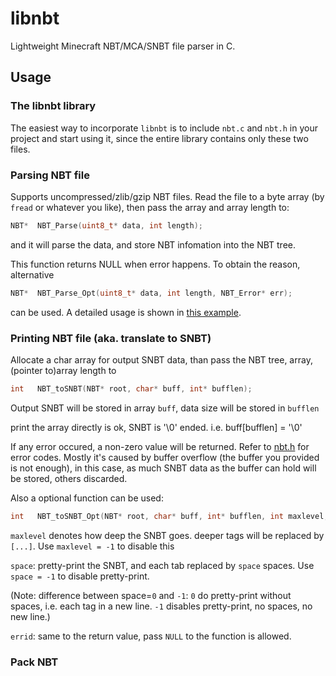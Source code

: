# libnbt

Lightweight Minecraft NBT/MCA/SNBT file parser in C.

## Usage

### The libnbt library

The easiest way to incorporate `libnbt` is to include `nbt.c` and `nbt.h` in your project and start using it, since the entire library contains only these two files.

### Parsing NBT file

Supports uncompressed/zlib/gzip NBT files. Read the file to a byte array (by `fread` or whatever you like), then pass the array and array length to:

```c
NBT*  NBT_Parse(uint8_t* data, int length);
```

and it will parse the data, and store NBT infomation into the NBT tree.

This function returns NULL when error happens. To obtain the reason, alternative

```c
NBT*  NBT_Parse_Opt(uint8_t* data, int length, NBT_Error* err);
```

can be used. A detailed usage is shown in [this example](https://github.com/djytw/libnbt/blob/master/example/basic_opt.c).

### Printing NBT file (aka. translate to SNBT)

Allocate a char array for output SNBT data, than pass the NBT tree, array, (pointer to)array length to

```c
int   NBT_toSNBT(NBT* root, char* buff, int* bufflen);
```

Output SNBT will be stored in array `buff`, data size will be stored in `bufflen`

print the array directly is ok, SNBT is '\0' ended. i.e. buff[bufflen] = '\0'

If any error occured, a non-zero value will be returned. Refer to [nbt.h](https://github.com/djytw/libnbt/blob/master/nbt.h) for error codes. Mostly it's caused by buffer overflow (the buffer you provided is not enough), in this case, as much SNBT data as the buffer can hold will be stored, others discarded.

Also a optional function can be used:

```c
int   NBT_toSNBT_Opt(NBT* root, char* buff, int* bufflen, int maxlevel, int space, NBT_Error* errid);
```
`maxlevel` denotes how deep the SNBT goes. deeper tags will be replaced by `[...]`. Use `maxlevel = -1` to disable this

`space`: pretty-print the SNBT, and each tab replaced by `space` spaces. Use `space = -1` to disable pretty-print.

(Note: difference between space=`0` and `-1`: `0` do pretty-print without spaces, i.e. each tag in a new line. `-1` disables pretty-print, no spaces, no new line.)

`errid`: same to the return value, pass `NULL` to the function is allowed. 

### Pack NBT